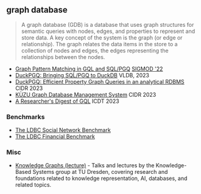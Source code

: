 ## graph database

> A graph database (GDB) is a database that uses graph structures for semantic queries with nodes, edges, and properties to represent and store data.
> A key concept of the system is the graph (or edge or relationship). The graph relates the data items in the store to a collection of nodes and edges, the edges representing the relationships between the nodes.

- [Graph Pattern Matching in GQL and SQL/PGQ](https://arxiv.org/pdf/2112.06217) [SIGMOD '22](https://dl.acm.org/doi/10.1145/3514221.3526057)
- [DuckPGQ: Bringing SQL/PGQ to DuckDB](https://dl.acm.org/doi/pdf/10.14778/3611540.3611614) VLDB, 2023
- [DuckPGQ: Efficient Property Graph Queries in an analytical RDBMS](https://www.cidrdb.org/cidr2023/papers/p66-wolde.pdf) CIDR 2023
- [KÙZU Graph Database Management System][kuzu] CIDR 2023
- [A Researcher's Digest of GQL](https://doi.org/10.4230/LIPIcs.ICDT.2023.1) ICDT 2023

### Benchmarks

- [The LDBC Social Network Benchmark](https://arxiv.org/abs/2001.02299)
- [The LDBC Financial Benchmark](https://arxiv.org/abs/2306.15975)

### Misc

- [Knowledge Graphs (lecture)](https://www.youtube.com/watch?v=NZN2jVyRKVc&list=PLar5iR7mhb4dJHDSjmeo6W7HomHBSZf9t) - Talks and lectures by the Knowledge-Based Systems group at TU Dresden, covering research and foundations related to knowledge representation, AI, databases, and related topics.

[kuzu]: kuzu.md
